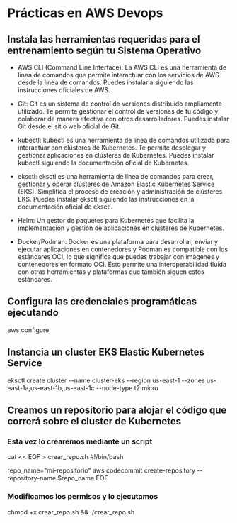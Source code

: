 # Prácticas en AWS Devops

## Instala las herramientas requeridas para el entrenamiento según tu Sistema Operativo
- AWS CLI (Command Line Interface): La AWS CLI es una herramienta de línea de comandos que permite interactuar con los servicios de AWS desde la línea de comandos. Puedes instalarla siguiendo las instrucciones oficiales de AWS.

- Git: Git es un sistema de control de versiones distribuido ampliamente utilizado. Te permite gestionar el control de versiones de tu código y colaborar de manera efectiva con otros desarrolladores. Puedes instalar Git desde el sitio web oficial de Git.

- kubectl: kubectl es una herramienta de línea de comandos utilizada para interactuar con clústeres de Kubernetes. Te permite desplegar y gestionar aplicaciones en clústeres de Kubernetes. Puedes instalar kubectl siguiendo la documentación oficial de Kubernetes.

- eksctl: eksctl es una herramienta de línea de comandos para crear, gestionar y operar clústeres de Amazon Elastic Kubernetes Service (EKS). Simplifica el proceso de creación y administración de clústeres EKS. Puedes instalar eksctl siguiendo las instrucciones en la documentación oficial de eksctl.

- Helm: Un gestor de paquetes para Kubernetes que facilita la implementación y gestión de aplicaciones en clústeres de Kubernetes.

- Docker/Podman: Docker es una plataforma para desarrollar, enviar y ejecutar aplicaciones en contenedores y Podman es compatible con los estándares OCI, lo que significa que puedes trabajar con imágenes y contenedores en formato OCI. Esto permite una interoperabilidad fluida con otras herramientas y plataformas que también siguen estos estándares.

## Configura las credenciales programáticas ejecutando
aws configure

## Instancia un cluster EKS Elastic Kubernetes Service
eksctl create cluster --name cluster-eks --region us-east-1 --zones us-east-1a,us-east-1b,us-east-1c --node-type t2.micro

## Creamos un repositorio para alojar el código que correrá sobre el cluster de Kubernetes
### Esta vez lo crearemos mediante un script
cat << EOF > crear_repo.sh
#!/bin/bash

repo_name="mi-repositorio"
aws codecommit create-repository --repository-name $repo_name
EOF

### Modificamos los permisos y lo ejecutamos
chmod +x crear_repo.sh && ./crear_repo.sh

